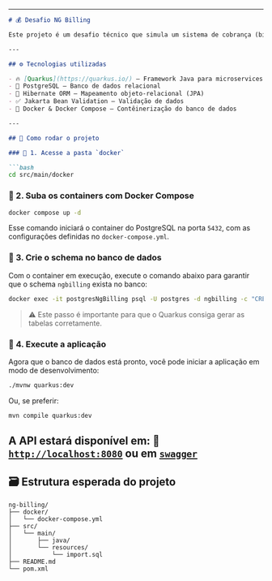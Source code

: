 
---
````markdown
# 💰 Desafio NG Billing

Este projeto é um desafio técnico que simula um sistema de cobrança (billing), utilizando Quarkus, PostgreSQL e Docker.

---

## ⚙️ Tecnologias utilizadas

- 🔥 [Quarkus](https://quarkus.io/) — Framework Java para microservices e APIs modernas
- 🐘 PostgreSQL — Banco de dados relacional
- 🧩 Hibernate ORM — Mapeamento objeto-relacional (JPA)
- ✅ Jakarta Bean Validation — Validação de dados
- 🐳 Docker & Docker Compose — Contêinerização do banco de dados

---

## 🚀 Como rodar o projeto

### 🔹 1. Acesse a pasta `docker`

```bash
cd src/main/docker
````

### 🔹 2. Suba os containers com Docker Compose

```bash
docker compose up -d
```

Esse comando iniciará o container do PostgreSQL na porta `5432`, com as configurações definidas no `docker-compose.yml`.

### 🔹 3. Crie o schema no banco de dados

Com o container em execução, execute o comando abaixo para garantir que o schema `ngbilling` exista no banco:

```bash
docker exec -it postgresNgBilling psql -U postgres -d ngbilling -c "CREATE SCHEMA IF NOT EXISTS ngbilling;"
```

> ⚠️ Este passo é importante para que o Quarkus consiga gerar as tabelas corretamente.

### 🔹 4. Execute a aplicação

Agora que o banco de dados está pronto, você pode iniciar a aplicação em modo de desenvolvimento:

```bash
./mvnw quarkus:dev
```

Ou, se preferir:

```bash
mvn compile quarkus:dev
```

A API estará disponível em:
📍 [`http://localhost:8080`](http://localhost:8080) ou em
[`swagger`](http://localhost:8080/q/swagger-ui/#/)
---

## 🗃️ Estrutura esperada do projeto

```
ng-billing/
├── docker/
│   └── docker-compose.yml
├── src/
│   └── main/
│       ├── java/
│       └── resources/
│           └── import.sql
├── README.md
└── pom.xml
```


